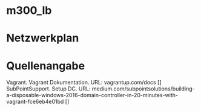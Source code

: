# m300_lb

# Netzwerkplan


# Quellenangabe

Vagrant. Vagrant Dokumentation. URL: vagrantup.com/docs []
SubPointSupport. Setup DC. URL: medium.com/subpointsolutions/building-a-disposable-windows-2016-domain-controller-in-20-minutes-with-vagrant-fce6eb4e01bd []